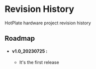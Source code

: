 # Revision History

HotPlate hardware project revision history

## Roadmap

- #### __v1.0_20230725 :__ 
    - It's the first release

